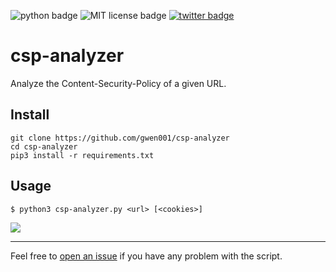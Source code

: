 <p align="left">
    <img src="https://img.shields.io/badge/python-v3-blue" alt="python badge">
    <img src="https://img.shields.io/badge/license-MIT-green" alt="MIT license badge">
    <a href="https://twitter.com/intent/tweet?text=https%3a%2f%2fgithub.com%2fgwen001%2fcsp-analyzer%2f" target="_blank"><img src="https://img.shields.io/twitter/url?style=social&url=https%3A%2F%2Fgithub.com%2Fgwen001%2Fcsp-analyzer" alt="twitter badge"></a>
</p>

# csp-analyzer

Analyze the Content-Security-Policy of a given URL.

## Install

```
git clone https://github.com/gwen001/csp-analyzer
cd csp-analyzer
pip3 install -r requirements.txt
```

## Usage

```
$ python3 csp-analyzer.py <url> [<cookies>]
```

<img src="https://raw.githubusercontent.com/gwen001/csp-analyzer/main/preview.png" />

---

Feel free to [open an issue](/../../issues/) if you have any problem with the script.  

